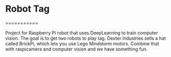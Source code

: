 # Robot Tag

===========

Project for Raspberry Pi robot that uses DeepLearning to train computer vision. The goal is to get two robots to play tag. Dexter industries sells a hat called BrickPi, which lets you use Lego Mindstorm motors. Combine that with raspicamera and computer vision and we have something fun.


